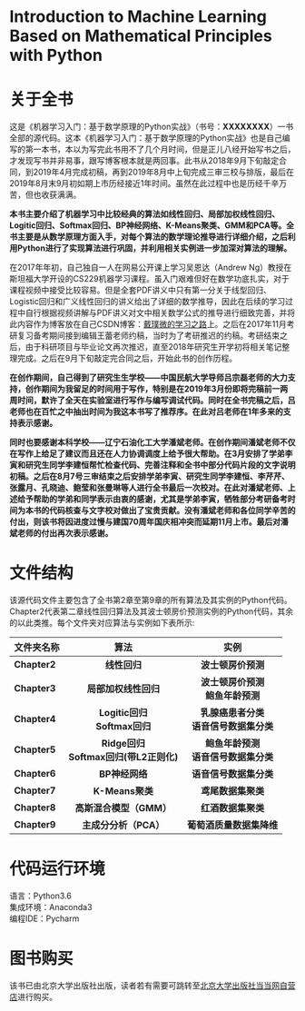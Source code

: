 # Introduction to Machine Learning Based on Mathematical Principles with Python


# 关于全书

这是《机器学习入门：基于数学原理的Python实战》（书号：**XXXXXXXX**）一书全部的源代码。这本《机器学习入门：基于数学原理的Python实战》也是自己编写的第一本书，本以为写完此书用不了几个月时间，但是正儿八经开始写书之后，才发现写书并非易事，跟写博客根本就是两回事。此书从2018年9月下旬敲定合同，到2019年4月完成初稿，再到2019年8月中上旬完成三审三校与排版，最后在2019年8月末9月初如期上市历经接近1年时间。虽然在此过程中也是历经千辛万苦，但也收获满满。

**本书主要介绍了机器学习中比较经典的算法如线性回归、局部加权线性回归、Logitic回归、Softmax回归、BP神经网络、K-Means聚类、GMM和PCA等。全书主要是从数学原理方面入手，对每个算法的数学理论推导进行详细介绍，之后利用Python进行了实现算法进行巩固，并利用相关实例进一步加深对算法的理解。**

在2017年年初，自己独自一人在网易公开课上学习吴恩达（Andrew Ng）教授在斯坦福大学开设的CS229机器学习课程。虽入门艰难但好在数学功底扎实，对于课程视频中接受比较容易。但是全套PDF讲义中只有第一分关于线型回归、Logistic回归和广义线性回归的讲义给出了详细的数学推导，因此在后续的学习过程中自行根据视频讲解与PDF讲义对文中相关数学公式的推导进行细致完善，并将此内容作为博客放在自己CSDN博客：[戴璞微的学习之路](https://daipuweiai.blog.csdn.net/)上。之后在2017年11月考研复习备考期间接到编辑王蕾老师约稿，当时为了考研推迟的约稿。考研结束之后，由于科研项目与毕业论文再次推迟，直至2018年研究生开学初将相关笔记整理完成。之后在9月下旬敲定完合同之后，开始此书的创作历程。

**在创作期间，自己得到了研究生生学校——中国民航大学导师吕宗磊老师的大力支持，创作期间为我留足的时间用于写作，特别是在2019年3月份即将完稿前一两周时间，默许了全天在实验室进行写作与编写调试代码。同时在全书完稿之后，吕老师也在百忙之中抽出时间为我这本书写了推荐序。在此对吕老师在1年多来的支持表示感谢。**

**同时也要感谢本科学校——辽宁石油化工大学潘斌老师。在创作期间潘斌老师不仅在写作上给足了建议而且还在人力协调调度上给予很大帮助。在3月安排了学弟李寅和研究生同学李建恒帮忙检查代码、完善注释和全书中部分代码片段的文字说明初稿。之后在8月7号三审结束之后安排学弟李寅、研究生同学李建恒、李芹芹、张露月、孔晓迪、鲍莹和张曼琳等人进行全书最后一次校对。在此对潘斌老师、上述给予帮助的学弟和同学表示由衷的感谢，尤其是学弟李寅，牺牲部分考研备考时间为本书的代码核查与文字校对做出了宝贵贡献。没有潘斌老师和各位同学辛苦的付出，则该书将因进度过慢与建国70周年国庆相冲突而延期11月上市。最后对潘斌老师的付出再次表示感谢。**



# 文件结构
该源代码文件主要包含了全书第2章至第9章的所有算法及其实例的Python代码。Chapter2代表第二章线性回归算法及其波士顿房价预测实例的Python代码，其余的以此类推。每个文件夹对应算法与实例如下表所示:

|文件夹名称| 算法 | 实例 |
| :--- | :----: | :----: |
| **Chapter2**| **线性回归** | **波士顿房价预测** |
| **Chapter3**  | **局部加权线性回归**     |  **波士顿房价预测**<br>  **鲍鱼年龄预测**|
| **Chapter4**  | **Logitic回归**<br>**Softmax回归**    | **乳腺癌患者分类**<br> **语音信号数据集分类**   |
| **Chapter5**  | **Ridge回归**<br> **Softmax回归(带L2正则化)**  |  **鲍鱼年龄预测**<br> **语音信号数据集分类**  |
| **Chapter6**  | **BP神经网络**      | **语音信号数据集分类**   |
| **Chapter7**  | **K-Means聚类**     | **鸢尾数据集聚类**    |
| **Chapter8**  | **高斯混合模型（GMM）**      | **红酒数据集聚类**  |
| **Chapter9**  | **主成分分析（PCA）**     | **葡萄酒质量数据集降维**     |
 
 
 

# 代码运行环境
语言：Python3.6<br>
集成环境：Anaconda3<br>
编程IDE：Pycharm

# 图书购买
该书已由北京大学出版社出版，读者若有需要可跳转至[北京大学出版社当当网自营店](http://product.dangdang.com/28511988.html)进行购买。
